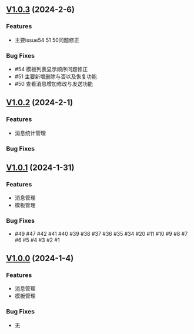 ## [V1.0.3](https://github.com/imc-ux/ReportsMS/releases/tag/v1.0.3) (2024-2-6)

### Features

- 主要issue54 51 50问题修正

### Bug Fixes

- #54 模板列表显示顺序问题修正
- #51 主要新增删除与否以及恢复功能
- #50 查看消息增加修改与发送功能

## [V1.0.2](https://github.com/imc-ux/ReportsMS/releases/tag/v1.0.2) (2024-2-1)

### Features

- 消息统计管理

### Bug Fixes

## [V1.0.1](https://github.com/imc-ux/ReportsMS/releases/tag/v1.0.1) (2024-1-31)

### Features

- 消息管理
- 模板管理

### Bug Fixes

- #49 #47 #42 #41 #40 #39 #38 #37 #36 #35 #34 #20 #11 #10 #9 #8 #7 #6 #5 #4 #3 #2 #1

## [V1.0.0](https://github.com/imc-ux/ReportsMS/releases/tag/v1.0.0) (2024-1-4)

### Features

- 消息管理
- 模板管理

### Bug Fixes

- 无
